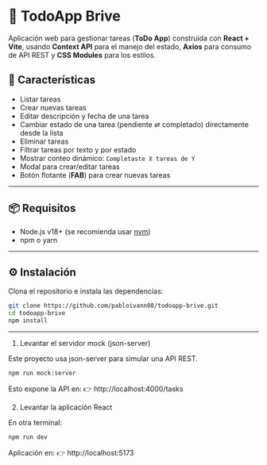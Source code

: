 # 📝 TodoApp Brive

Aplicación web para gestionar tareas (**ToDo App**) construida con **React + Vite**, usando **Context API** para el manejo del estado, **Axios** para consumo de API REST y **CSS Modules** para los estilos.

## 🚀 Características

- Listar tareas
- Crear nuevas tareas
- Editar descripción y fecha de una tarea
- Cambiar estado de una tarea (pendiente ⇄ completado) directamente desde la lista
- Eliminar tareas
- Filtrar tareas por texto y por estado
- Mostrar conteo dinámico: `Completaste X tareas de Y`
- Modal para crear/editar tareas
- Botón flotante (**FAB**) para crear nuevas tareas

---

## 📦 Requisitos

- Node.js v18+ (se recomienda usar [nvm](https://github.com/nvm-sh/nvm))
- npm o yarn

---

## ⚙️ Instalación

Clona el repositorio e instala las dependencias:

```bash
git clone https://github.com/pabloivann08/todoapp-brive.git
cd todoapp-brive
npm install
```

---

1. Levantar el servidor mock (json-server)

Este proyecto usa json-server para simular una API REST.

```bash
npm run mock:server
```

Esto expone la API en:
👉 http://localhost:4000/tasks

2. Levantar la aplicación React

En otra terminal:

```bash
npm run dev
```

Aplicación en:
👉 http://localhost:5173
